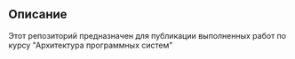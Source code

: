 ## Описание
Этот репозиторий предназначен для публикации выполненных работ по курсу "Архитектура программных систем"

